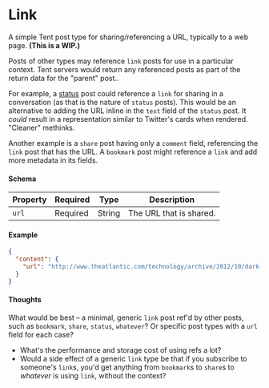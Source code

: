 # Link

A simple Tent post type for sharing/referencing a URL, typically to a web page. **(This is a WIP.)**

Posts of other types may reference `link` posts for use in a particular context. Tent servers would return any referenced posts as part of the return data for the "parent" post..

For example, a [status](https://tent.io/docs/post-types#status) post could reference a `link` for sharing in a conversation (as that is the nature of `status` posts). This would be an alternative to adding the URL inline in the `text` field of the `status` post. It _could_ result in a representation similar to Twitter's cards when rendered. "Cleaner" methinks.

Another example is a `share` post having only a `comment` field, referencing the `link` post that has the URL. A `bookmark` post might reference a `link` and add more metadata in its fields.

#### Schema

| Property | Required | Type | Description |
| -------- | -------- | ---- | ----------- |
| `url` | Required | String | The URL that is shared. |

#### Example

```json
{
  "content": {
    "url": "http://www.theatlantic.com/technology/archive/2012/10/dark-social-we-have-the-whole-history-of-the-web-wrong/263523/",
  }
}
```

#### Thoughts

What would be best – a minimal, generic `link` post ref'd by other posts, such as `bookmark`, `share`, `status`, `whatever`? Or specific post types with a `url` field for each case?

- What's the performance and storage cost of using refs a lot?
- Would a side effect of a generic `link` type be that if you subscribe to someone's `link`s, you'd get anything from `bookmark`s to `share`s to _whatever_ is using `link`, without the context?

